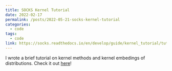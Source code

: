 ```yaml
---
title: SOCKS Kernel Tutorial
date: 2022-02-17
permalink: /posts/2022-05-21-socks-kernel-tutorial
categories:
  - code
tags:
  - code
link: https://socks.readthedocs.io/en/develop/guide/kernel_tutorial/tutorial.html
---
```


I wrote a brief tutorial on kernel methods and kernel embedings of distributions. Check it out [here](https://socks.readthedocs.io/en/develop/guide/kernel_tutorial/tutorial.html)!
